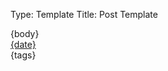 Type: Template
Title: Post Template

<div class="card">
<article>
{body}
<aside class="post-info">
	<i class="fa-solid fa-clock"></i> <a href="{location}">{date}</a>
</aside>
<aside class="post-tags">
	{tags}
</aside>
</article>
</div>

<span class="divider"></span>